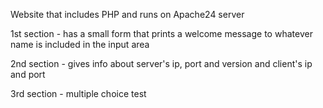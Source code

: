 Website that includes PHP and runs on Apache24 server

1st section - has a small form that prints a welcome message to whatever name is included in the input area

2nd section - gives info about server's ip, port and version and client's ip and port

3rd section - multiple choice test 


